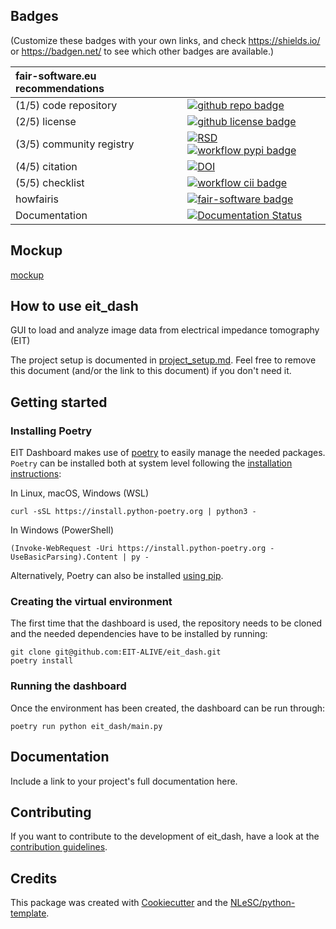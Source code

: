 ## Badges

(Customize these badges with your own links, and check https://shields.io/ or https://badgen.net/ to see which other badges are available.)

| fair-software.eu recommendations | |
| :-- | :--  |
| (1/5) code repository              | [![github repo badge](https://img.shields.io/badge/github-repo-000.svg?logo=github&labelColor=gray&color=blue)](git@github.com:EIT-ALIVE/eit_dash) |
| (2/5) license                      | [![github license badge](https://img.shields.io/github/license/EIT-ALIVE/eit_dash)](git@github.com:EIT-ALIVE/eit_dash) |
| (3/5) community registry           | [![RSD](https://img.shields.io/badge/rsd-eit_dash-00a3e3.svg)](https://www.research-software.nl/software/eit_dash) [![workflow pypi badge](https://img.shields.io/pypi/v/eit_dash.svg?colorB=blue)](https://pypi.python.org/project/eit_dash/) |
| (4/5) citation                     | [![DOI](https://zenodo.org/badge/DOI/<replace-with-created-DOI>.svg)](https://doi.org/<replace-with-created-DOI>) |
| (5/5) checklist                    | [![workflow cii badge](https://bestpractices.coreinfrastructure.org/projects/<replace-with-created-project-identifier>/badge)](https://bestpractices.coreinfrastructure.org/projects/<replace-with-created-project-identifier>) |
| howfairis                          | [![fair-software badge](https://img.shields.io/badge/fair--software.eu-%E2%97%8F%20%20%E2%97%8F%20%20%E2%97%8F%20%20%E2%97%8F%20%20%E2%97%8B-yellow)](https://fair-software.eu) |
| Documentation                      | [![Documentation Status](https://readthedocs.org/projects/eit_dash/badge/?version=latest)](https://eit_dash.readthedocs.io/en/latest/?badge=latest) |


## Mockup

[mockup](https://github.com/EIT-ALIVE/eitprocessing/files/11480259/Proposal.GUI.mockup.pptx)

## How to use eit_dash

GUI to load and analyze image data from electrical impedance tomography (EIT)

The project setup is documented in [project_setup.md](project_setup.md). Feel free to remove this document (and/or the link to this document) if you don't need it.

## Getting started

### Installing Poetry

EIT Dashboard makes use of [poetry](https://python-poetry.org/) to easily manage the needed packages. 
`Poetry` can be installed both at system level following the [installation instructions](https://python-poetry.org/docs/#installation):

In Linux, macOS, Windows (WSL)
```console
curl -sSL https://install.python-poetry.org | python3 -
```

In Windows (PowerShell)
```console
(Invoke-WebRequest -Uri https://install.python-poetry.org -UseBasicParsing).Content | py -
```

Alternatively, Poetry can also be installed [using pip](https://pypi.org/project/poetry/). 

### Creating the virtual environment 

The first time that the dashboard is used, the repository needs to be cloned and the needed dependencies have to be installed by running:

```console
git clone git@github.com:EIT-ALIVE/eit_dash.git
poetry install
```

### Running the dashboard

Once the environment has been created, the dashboard can be run through:

```console
poetry run python eit_dash/main.py
```


## Documentation

Include a link to your project's full documentation here.

## Contributing

If you want to contribute to the development of eit_dash,
have a look at the [contribution guidelines](CONTRIBUTING.md).

## Credits

This package was created with [Cookiecutter](https://github.com/audreyr/cookiecutter) and the [NLeSC/python-template](https://github.com/NLeSC/python-template).
